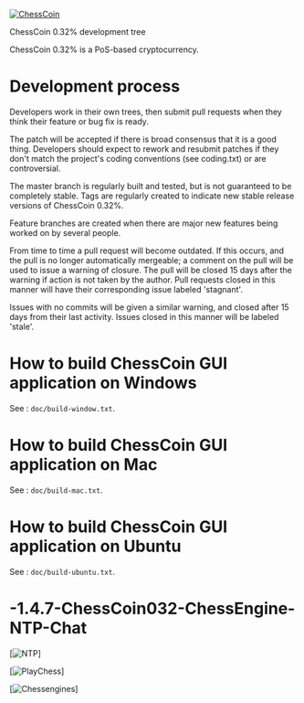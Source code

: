 [![ChessCoin](https://i.ibb.co/P4V5MWG/256x256.png)](https://bitcointalk.org/index.php?topic=5275402.0)


ChessCoin 0.32% development tree

ChessCoin 0.32% is a PoS-based cryptocurrency.


Development process
===========================

Developers work in their own trees, then submit pull requests when
they think their feature or bug fix is ready.

The patch will be accepted if there is broad consensus that it is a
good thing.  Developers should expect to rework and resubmit patches
if they don't match the project's coding conventions (see coding.txt)
or are controversial.

The master branch is regularly built and tested, but is not guaranteed
to be completely stable. Tags are regularly created to indicate new
stable release versions of ChessCoin 0.32%.

Feature branches are created when there are major new features being
worked on by several people.

From time to time a pull request will become outdated. If this occurs, and
the pull is no longer automatically mergeable; a comment on the pull will
be used to issue a warning of closure. The pull will be closed 15 days
after the warning if action is not taken by the author. Pull requests closed
in this manner will have their corresponding issue labeled 'stagnant'.

Issues with no commits will be given a similar warning, and closed after
15 days from their last activity. Issues closed in this manner will be 
labeled 'stale'.


How to build ChessCoin GUI application on Windows
======================================================

See : `doc/build-window.txt`.


How to build ChessCoin GUI application on Mac
======================================================

See : `doc/build-mac.txt`.


How to build ChessCoin GUI application on Ubuntu
======================================================

See : `doc/build-ubuntu.txt`.

# -1.4.7-ChessCoin032-ChessEngine-NTP-Chat

[![NTP](https://i.ibb.co/PrNcb3Z/Chat-Page-NTP-Time.png)]


[![PlayChess](https://i.ibb.co/G7b1Wjf/Play-Chess.png)]



[![Chessengines](https://i.ibb.co/HC8Z1mw/chessengines.png)]
